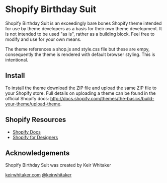 # Shopify Birthday Suit

Shopify Birthday Suit is an exceedingly bare bones Shopify theme intended for use by theme developers as a basis for their own theme development. It is not intended to be used "as is", rather as a building block. Feel free to modify and use for your own means.

The theme references a shop.js and style.css file but these are empy, consequently the theme is rendered with default browser styling. This is intentional.

## Install

To install the theme download the ZIP file and upload the same ZIP file to your Shopify store. Full details on uploading a theme can be found in the official Shopify docs: http://docs.shopify.com/themes/the-basics/build-your-theme/upload-theme.

## Shopify Resources

* [Shopify Docs](http://docs.shopify.com/) 
* [Shopify for Designers](http://shopify.com/fordesigners)

## Acknowledgements

Shopify Birthday Suit was created by Keir Whitaker

[keirwhitaker.com](http://keirwhitaker.com)
[@keirwhitaker](http://keirwhitaker.com)